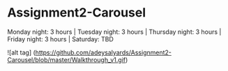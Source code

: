 # Assignment2-Carousel

Monday night: 3 hours |
Tuesday night: 3 hours |
Thursday night: 3 hours |
Friday night: 3 hours |
Saturday: TBD

![alt tag] (https://github.com/adeysalyards/Assignment2-Carousel/blob/master/Walkthrough_v1.gif)
